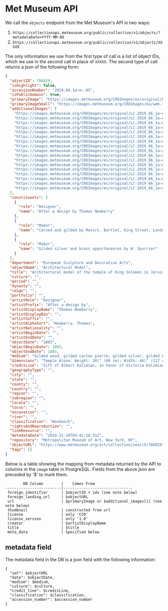 <!-- TITLE: Metmuseum -->
<!-- SUBTITLE: Imformation about the provider Met Museum-->

# Met Museum API

We call the `objects` endpoint from the Met Museum's API in two ways:

1. `https://collectionapi.metmuseum.org/public/collection/v1/objects/?metadataDate=YYYY-MM-DD`
2. `https://collectionapi.metmuseum.org/public/collection/v1/objects/XXXXX`

The only information we use from the first type of call is a list of object IDs, which we use in the second call in place of `XXXXX`.  The second type of call returns a json of the following form:
```json
{
  "objectID": 786829,
  "isHighlight": false,
  "accessionNumber": "2019.66.1a–o–.95",
  "isPublicDomain": true,
  "primaryImage": "https://images.metmuseum.org/CRDImages/es/original/ESDA Kalimian Temple.jpg",
  "primaryImageSmall": "https://images.metmuseum.org/CRDImages/es/web-large/ESDA Kalimian Temple.jpg",
  "additionalImages": [
    "https://images.metmuseum.org/CRDImages/es/original/LC-2019_66_1a–o_95-001.jpg",
    "https://images.metmuseum.org/CRDImages/es/original/LC-2019_66_1a–o_95-002.jpg",
    "https://images.metmuseum.org/CRDImages/es/original/LC-2019_66_1a–o_95-003.jpg",
    "https://images.metmuseum.org/CRDImages/es/original/LC-2019_66_1a–o_95-004.jpg",
    "https://images.metmuseum.org/CRDImages/es/original/LC-2019_66_1a–o_95-005.jpg",
    "https://images.metmuseum.org/CRDImages/es/original/LC-2019_66_1a–o_95-006.jpg",
    "https://images.metmuseum.org/CRDImages/es/original/LC-2019_66_1a–o_95-007.jpg",
    "https://images.metmuseum.org/CRDImages/es/original/LC-2019_66_1a–o_95-008.jpg",
    "https://images.metmuseum.org/CRDImages/es/original/LC-2019_66_1a–o_95-009.jpg",
    "https://images.metmuseum.org/CRDImages/es/original/LC-2019_66_1a–o_95-010.jpg",
    "https://images.metmuseum.org/CRDImages/es/original/LC-2019_66_1a–o_95-011.jpg",
    "https://images.metmuseum.org/CRDImages/es/original/LC-2019_66_1a–o_95-012.jpg",
    "https://images.metmuseum.org/CRDImages/es/original/LC-2019_66_1a–o_95-013.jpg",
    "https://images.metmuseum.org/CRDImages/es/original/LC-2019_66_1a–o_95-014.jpg",
    "https://images.metmuseum.org/CRDImages/es/original/LC-2019_66_1a–o_95-015.jpg",
    "https://images.metmuseum.org/CRDImages/es/original/LC-2019_66_1a–o_95-016.jpg",
    "https://images.metmuseum.org/CRDImages/es/original/LC-2019_66_1a–o_95-017.jpg"
  ],
  "constituents": [
    {
      "role": "Designer",
      "name": "After a design by Thomas Newberry"
    },
    {
      "role": "Maker",
      "name": "Carved and gilded by Messrs. Bartlet, King Street, London"
    },
    {
      "role": "Maker",
      "name": "Gilded silver and brass appurtenances by W. Spurrier"
    }
  ],
  "department": "European Sculpture and Decorative Arts",
  "objectName": "Architectural Model",
  "title": "Architectural model of the temple of King Solomon in Jerusalem",
  "culture": "",
  "period": "",
  "dynasty": "",
  "reign": "",
  "portfolio": "",
  "artistRole": "Designer",
  "artistPrefix": "After a design by",
  "artistDisplayName": "Thomas Newberry",
  "artistDisplayBio": "",
  "artistSuffix": "",
  "artistAlphaSort": "Newberry, Thomas",
  "artistNationality": "",
  "artistBeginDate": "",
  "artistEndDate": "",
  "objectDate": "1883",
  "objectBeginDate": 1883,
  "objectEndDate": 1883,
  "medium": "Gilded wood, gilded carton pierre; gilded silver, gilded bronze; enamel, linen",
  "dimensions": "Temple Alone: Height: 26\" (66 cm); Width: 46\" (117 cm); Depth: 48\" (122 cm).\r\nOverall measurement, including forecourt: Length: 7' 8\" (234 cm); Width: 3' 8\" (112 cm)-",
  "creditLine": "Gift of Albert Kalimian, in honor of Victoria Kalimian and in memory of Rouhollah Kalimian, and in celebration of the Museum's 150th Anniversary, 2019",
  "geographyType": "",
  "city": "",
  "state": "",
  "county": "",
  "country": "",
  "region": "",
  "subregion": "",
  "locale": "",
  "locus": "",
  "excavation": "",
  "river": "",
  "classification": "Woodwork",
  "rightsAndReproduction": "",
  "linkResource": "",
  "metadataDate": "2019-11-28T04:41:18.51Z",
  "repository": "Metropolitan Museum of Art, New York, NY",
  "objectURL": "https://www.metmuseum.org/art/collection/search/786829",
  "tags": []
}
```

Below is a table showing the mapping from metadata returned by the API to columns in the `image` table in PostgreSQL.  Fields from the above json are preceded by '$' to mark them.

```text
        DB Column        |    Comes From
-------------------------|-------------------------------
 foreign_identifier      | $objectID + idx (see note below)
 foreign_landing_url     | $objectURL
 url                     | $primaryImage or $additional_images[i] (see note below)
 thumbnail               | constructed from url
 license                 | only 'CC0'
 license_version         | only '1.0'
 creator                 | $artistDisplayName
 title                   | $title
 meta_data               | Specified below
```
## metadata field
The metadata field in the DB is a json field with the following information:

```text
{
  "set": $objectURL
  "date": $objectDate,
  "medium": $medium,
  "culture": $culture,
  "credit_line": $creditLine,
  "classification": $classification,
  "accession_number": $accession_number
}
```
